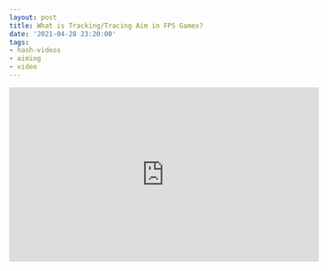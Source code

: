 ```yaml
---
layout: post
title: What is Tracking/Tracing Aim in FPS Games?
date: '2021-04-28 23:20:00'
tags:
- hash-videos
- aiming
- video
---
```


<iframe width="560" height="315" src="https://www.youtube-nocookie.com/embed/LTbe9JSV794" title="YouTube video player" frameborder="0" allow="accelerometer; autoplay; clipboard-write; encrypted-media; gyroscope; picture-in-picture" allowfullscreen></iframe><!--kg-card-end: html-->